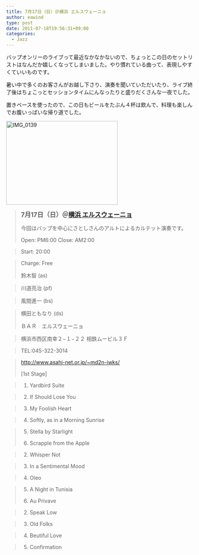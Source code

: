 ```yaml
---
title: 7月17日（日）＠横浜 エルスウェーニョ
author: eawind
type: post
date: 2011-07-18T19:56:31+09:00
categories:
  - Jazz
---
```

バップオンリーのライブって最近なかなかないので、ちょっとこの日のセットリストはなんだか嬉しくなってしまいました。やり慣れている曲って、表現しやすくていいものです。

暑い中で多くのお客さんがお越し下さり、演奏を聞いていただいたり、ライブ終了後はちょこっとセッションタイムにんなったりと盛りだくさんな一夜でした。

置きベースを使ったので、この日もビールをたぶん４杯は飲んで、料理も楽しんでお腹いっぱいな帰り道でした。

[<img class="alignnone size-medium wp-image-921" src="/img/2011/07/IMG_0139.jpg" alt="IMG_0139" width="300" height="225" srcset="/img/2011/07/IMG_0139.jpg 300w, /img/2011/07/IMG_0139-1024x768.jpg 1024w" sizes="(max-width: 300px) 100vw, 300px" />][1]

> **<big>7月17日（日）＠<a href="http://www.asahi-net.or.jp/%7Emd2n-iwks/" target="_blank">横浜 エルスウェーニョ</a></big>**
>
> 今回はバップを中心にさとしさんのアルトによるカルテット演奏です。
>
> Open: PM6:00 Close: AM2:00

> Start: 20:00

> Charge: Free
>
> 鈴木智 (as)

> 川道亮治 (pf)

> 風間進一 (bs)

> 横田ともなり (ds)
>
> ＢＡＲ　エルスウェーニョ

> 横浜市西区南幸２−１−２２ 相鉄ムービル３Ｆ

> TEL:045-322-3014

> <a href="http://www.asahi-net.or.jp/%7Emd2n-iwks/" target="_blank">http://www.asahi-net.or.jp/~md2n-iwks/</a>
>
> [1st Stage]

> 1. Yardbird Suite

> 2. If Should Lose You

> 3. My Foolish Heart

> 4. Softly, as in a Morning Sunrise

> 5. Stella by Starlight
>
> 1. Scrapple from the Apple

> 2. Whisper Not

> 3. In a Sentimental Mood

> 4. Oleo

> 5. A Night in Tunisia
>
> 1. Au Privave

> 2. Speak Low

> 3. Old Folks

> 4. Beutiful Love

> 5. Confirmation

 [1]: /img/2011/07/IMG_0139.jpg
